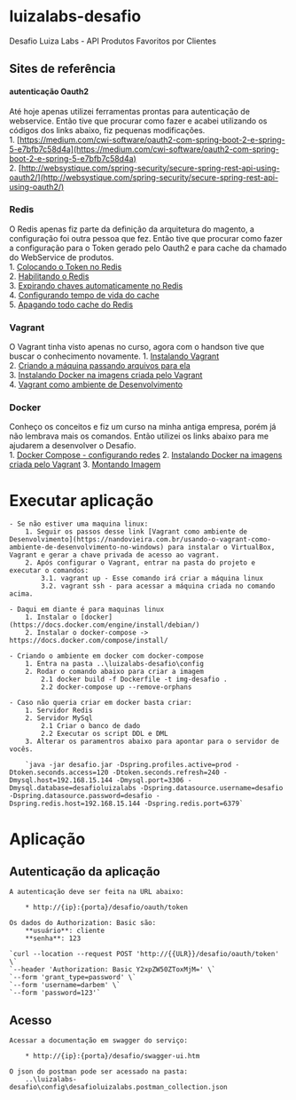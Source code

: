# luizalabs-desafio
Desafio Luiza Labs - API Produtos Favoritos por Clientes  

## Sites de referência 

#### autenticação Oauth2
Até hoje apenas utilizei ferramentas prontas para autenticação de webservice. Então tive que procurar como fazer e acabei utilizando os códigos dos links abaixo, fiz pequenas modificações.  
	1. [https://medium.com/cwi-software/oauth2-com-spring-boot-2-e-spring-5-e7bfb7c58d4a](https://medium.com/cwi-software/oauth2-com-spring-boot-2-e-spring-5-e7bfb7c58d4a)  
	2. [http://websystique.com/spring-security/secure-spring-rest-api-using-oauth2/](http://websystique.com/spring-security/secure-spring-rest-api-using-oauth2/)  

### Redis
O Redis apenas fiz parte da definição da arquitetura do magento, a configuração foi outra pessoa que fez. Então tive que procurar como fazer a configuração para o Token gerado pelo Oauth2 e para cache da chamado do WebService de produtos.  
	1. [Colocando o Token no Redis](https://medium.com/@erangadulshan.14/replace-inmemory-token-store-with-a-persistent-one-in-spring-boot-oauth2-c00a4c35f90f)  
	2. [Habilitando o Redis](https://www.rimon.xyz/2019/04/redis-as-token-store-spring-boot-oauth2/)  
	3. [Expirando chaves automaticamente no Redis](https://medium.com/@prog.tiago/expirando-chaves-automaticamente-no-redis-726d038560b2)  
	4. [Configurando tempo de vida do cache](https://cursos.alura.com.br/forum/topico-invalidar-o-cache-por-tempo-e-nao-por-cacheevict-91914)  
	5. [Apagando todo cache do Redis](https://dev.to/sr2ds/apagando-o-cache-do-redis-37b7)  

### Vagrant
O Vagrant tinha visto apenas no curso, agora com o handson tive que buscar o conhecimento novamente.
	1. [Instalando Vagrant](https://www.vagrantup.com/)  
	2. [Criando a máquina passando arquivos para ela](https://www.vagrantup.com/docs/provisioning/file.html)  
	3. [Instalando Docker na imagens criada pelo Vagrant](https://docs.docker.com/engine/install/debian/)  
	4. [Vagrant como ambiente de Desenvolvimento](https://nandovieira.com.br/usando-o-vagrant-como-ambiente-de-desenvolvimento-no-windows)  

### Docker
Conheço os conceitos e fiz um curso na minha antiga empresa, porém já não lembrava mais os comandos. Então utilizei os links abaixo para me ajudarem a desenvolver o Desafio.  
	1. [Docker Compose - configurando redes](https://docs.docker.com/compose/networking/)
	2. [Instalando Docker na imagens criada pelo Vagrant](https://docs.docker.com/engine/install/debian/)
	3. [Montando Imagem](https://dzone.com/articles/all-about-hibernate-manytomany-association)

# Executar aplicação
	- Se não estiver uma maquina linux:
		1. Seguir os passos desse link [Vagrant como ambiente de Desenvolvimento](https://nandovieira.com.br/usando-o-vagrant-como-ambiente-de-desenvolvimento-no-windows) para instalar o VirtualBox, Vagrant e gerar a chave privada de acesso ao vagrant.
		2. Após configurar o Vagrant, entrar na pasta do projeto e executar o comandos:
			3.1. vagrant up - Esse comando irá criar a máquina linux
			3.2. vagrant ssh - para acessar a máquina criada no comando acima.
	
	- Daqui em diante é para maquinas linux
		1. Instalar o [docker](https://docs.docker.com/engine/install/debian/)
		2. Instalar o docker-compose -> https://docs.docker.com/compose/install/
	
	- Criando o ambiente em docker com docker-compose  
		1. Entra na pasta ..\luizalabs-desafio\config  
		2. Rodar o comando abaixo para criar a imagem  
			2.1 docker build -f Dockerfile -t img-desafio .  
			2.2 docker-compose up --remove-orphans  
	
	- Caso não queria criar em docker basta criar:  
		1. Servidor Redis  
		2. Servidor MySql  
			2.1 Criar o banco de dado  
			2.2 Executar os script DDL e DML  
		3. Alterar os paramentros abaixo para apontar para o servidor de vocês.  
		  
		`java -jar desafio.jar -Dspring.profiles.active=prod -Dtoken.seconds.access=120 -Dtoken.seconds.refresh=240 -Dmysql.host=192.168.15.144 -Dmysql.port=3306 -Dmysql.database=desafioluizalabs -Dspring.datasource.username=desafio -Dspring.datasource.password=desafio -Dspring.redis.host=192.168.15.144 -Dspring.redis.port=6379`
	  
# Aplicação

## Autenticação da aplicação

	A autenticação deve ser feita na URL abaixo:  
		  
		* http://{ip}:{porta}/desafio/oauth/token  
	  
	Os dados do Authorization: Basic são:  
		**usuário**: cliente  
		**senha**: 123  
	  
	`curl --location --request POST 'http://{{ULR}}/desafio/oauth/token' \`
	`--header 'Authorization: Basic Y2xpZW50ZToxMjM=' \`
	`--form 'grant_type=password' \`
	`--form 'username=darbem' \`
	`--form 'password=123'`

## Acesso 

	Acessar a documentação em swagger do serviço:  

		* http://{ip}:{porta}/desafio/swagger-ui.htm
  
	O json do postman pode ser acessado na pasta:  
		..\luizalabs-desafio\config\desafioluizalabs.postman_collection.json  